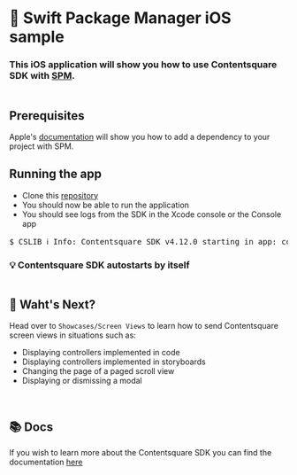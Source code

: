 # 🎉 Swift Package Manager iOS sample 

### This iOS application will show you how to use Contentsquare SDK with [SPM](https://developer.apple.com/documentation/swift_packages/adding_package_dependencies_to_your_app). <br /> <br />

## Prerequisites

Apple's [documentation](https://developer.apple.com/documentation/swift_packages/adding_package_dependencies_to_your_app) will show you how to add a dependency to your project with SPM.

## Running the app
* Clone this [repository](https://github.com/ContentSquare/iOS-sample-app)
* You should now be able to run the application
* You should see logs from the SDK in the Xcode console or the Console app

<pre>$ CSLIB ℹ️ Info: Contentsquare SDK v4.12.0 starting in app: com.your.bundle.identifier</pre>

### 💡 Contentsquare SDK autostarts by itself <br /> <br />

## 🚀 Waht's Next?

Head over to `Showcases/Screen Views` to learn how to send Contentsquare screen views in situations such as:
*  Displaying controllers implemented in code
*  Displaying controllers implemented in storyboards
*  Changing the page of a paged scroll view
*  Displaying or dismissing a modal

<br />

## 📚 Docs

If you wish to learn more about the Contentsquare SDK you can find the documentation [here](https://docs.contentsquare.com/ios/#sample-app)